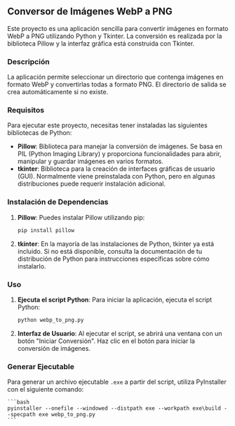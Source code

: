 ## Conversor de Imágenes WebP a PNG

Este proyecto es una aplicación sencilla para convertir imágenes en formato WebP a PNG utilizando Python y Tkinter. La conversión es realizada por la biblioteca Pillow y la interfaz gráfica está construida con Tkinter.

### Descripción

La aplicación permite seleccionar un directorio que contenga imágenes en formato WebP y convertirlas todas a formato PNG. El directorio de salida se crea automáticamente si no existe.

### Requisitos

Para ejecutar este proyecto, necesitas tener instaladas las siguientes bibliotecas de Python:

- **Pillow**: Biblioteca para manejar la conversión de imágenes. Se basa en PIL (Python Imaging Library) y proporciona funcionalidades para abrir, manipular y guardar imágenes en varios formatos.
- **tkinter**: Biblioteca para la creación de interfaces gráficas de usuario (GUI). Normalmente viene preinstalada con Python, pero en algunas distribuciones puede requerir instalación adicional.

### Instalación de Dependencias

1. **Pillow**: Puedes instalar Pillow utilizando pip:

    ```bash
    pip install pillow
    ```

2. **tkinter**: En la mayoría de las instalaciones de Python, tkinter ya está incluido. Si no está disponible, consulta la documentación de tu distribución de Python para instrucciones específicas sobre cómo instalarlo.

### Uso

1. **Ejecuta el script Python**: Para iniciar la aplicación, ejecuta el script Python:

    ```bash
    python webp_to_png.py
    ```

2. **Interfaz de Usuario**: Al ejecutar el script, se abrirá una ventana con un botón "Iniciar Conversión". Haz clic en el botón para iniciar la conversión de imágenes.

### Generar Ejecutable

Para generar un archivo ejecutable `.exe` a partir del script, utiliza PyInstaller con el siguiente comando:

    ```bash
    pyinstaller --onefile --windowed --distpath exe --workpath exe\build --specpath exe webp_to_png.py
    ```

